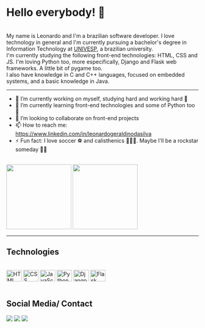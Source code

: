 <h1>Hello everybody! 👋</h1>
<br>
My name is Leonardo and I'm a brazilian software developer. I love technology in general and I'm currently pursuing a bachelor's degree in Information Technology at <a target ="_blank" 
 href="https://univesp.br/">UNIVESP</a>, a brazilian university.<br>
I'm currently studying the following front-end technologies: HTML, CSS and JS. I'm loving Python too, more especifically, Django and Flask web frameworks. A little bit of pygame too.<br> I also have knowledge in C and C++ languages, focused on embedded systems, and a basic knowledge in Java.<hr>

- 🔭 I’m currently working on myself, studying hard and working hard 💪 
- 🌱 I’m currently learning front-end technologies and some of Python too 🐍
- 👯 I’m looking to collaborate on front-end projects
- 📫 How to reach me: https://www.linkedin.com/in/leonardogeraldinodasilva
- ⚡ Fun fact: I love soccer ⚽ and calisthenics 🏋️‍♂️💪. Maybe I'll be a rockstar someday 🤟🎸

<br>
<div>
  <img height="170px" src="https://github-readme-stats.vercel.app/api?username=leoGeraldino&show_icons=true&theme=dark"/>
  <img height="170px" src="https://github-readme-stats.vercel.app/api/top-langs/?username=leoGeraldino&layout=compact&langs_count=16&theme=dark"/>
</div>
<hr>
<h2>Technologies</h2>
<div style="display:inline_block"><br>
  <img align="center" alt="HTML logo" height="30" width="40" src="https://cdn.jsdelivr.net/gh/devicons/devicon/icons/html5/html5-plain-wordmark.svg"/>
  <img align="center" alt="CSS logo" height="30" width="40" src="https://cdn.jsdelivr.net/gh/devicons/devicon/icons/css3/css3-plain-wordmark.svg"/>
  <img align="center" alt="JavaScript logo" height="30" width="40" src="https://cdn.jsdelivr.net/gh/devicons/devicon/icons/javascript/javascript-plain.svg"/>
  <img align="center" alt="Python logo" height="30" width="40" src="https://cdn.jsdelivr.net/gh/devicons/devicon/icons/python/python-original-wordmark.svg"/>
  <img align="center" alt="Django logo" height="30" width="40" src="https://cdn.jsdelivr.net/gh/devicons/devicon/icons/django/django-plain-wordmark.svg"/>
  <img align="center" alt="Flask logo" height="30" width="40" src="https://cdn.jsdelivr.net/gh/devicons/devicon/icons/flask/flask-original-wordmark.svg"/>
</div>
<br>
<h2>Social Media/ Contact</h2>
<div>
  <a target="_blank" href="https://www.linkedin.com/in/leonardogeraldinodasilva"><img src="https://img.shields.io/badge/LinkedIn-0077B5?style=for-the-badge&logo=linkedin&logoColor=white" /></a>
  <a target="_blank" href="https://codepen.io/leogeraldino" ><img src="https://img.shields.io/badge/Codepen-000000?style=for-the-badge&logo=codepen&logoColor=white"/></a>
  <a target="_blank" href="https://t.me/aeeeeKasinao" ><img src="https://img.shields.io/badge/Telegram-2CA5E0?style=for-the-badge&logo=telegram&logoColor=white"/></a>
</div>

